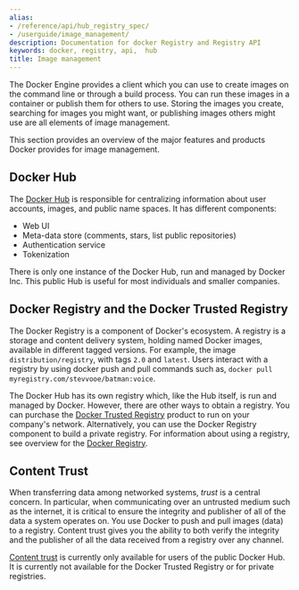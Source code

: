 ```yaml
---
alias:
- /reference/api/hub_registry_spec/
- /userguide/image_management/
description: Documentation for docker Registry and Registry API
keywords: docker, registry, api,  hub
title: Image management
---
```


The Docker Engine provides a client which you can use to create images on the command line or through a build process. You can run these images in a container or publish them for others to use. Storing the images you create, searching for images you might want, or publishing images others might use are all elements of image management.

This section provides an overview of the major features and products Docker provides for image management.


## Docker Hub

The [Docker Hub](/docker-hub/) is responsible for centralizing information about user accounts, images, and public name spaces. It has different components:

 - Web UI
 - Meta-data store (comments, stars, list public repositories)
 - Authentication service
 - Tokenization

There is only one instance of the Docker Hub, run and managed by Docker Inc. This public Hub is useful for most individuals and smaller companies.

## Docker Registry and the Docker Trusted Registry

The Docker Registry is a component of Docker's ecosystem. A registry is a
storage and content delivery system, holding named Docker images, available in
different tagged versions. For example, the image `distribution/registry`, with
tags `2.0` and `latest`. Users interact with a registry by using docker push and
pull commands such as, `docker pull myregistry.com/stevvooe/batman:voice`.

The Docker Hub has its own registry which, like the Hub itself, is run and managed by Docker. However, there are other ways to obtain a registry. You can purchase the [Docker Trusted Registry](/datacenter/dtr/2.1/guides/index.md) product to run on your company's network. Alternatively, you can use the Docker Registry component to build a private registry. For information about using a registry, see overview for the [Docker Registry](/registry).


## Content Trust

When transferring data among networked systems, *trust* is a central concern. In
particular, when communicating over an untrusted medium such as the internet, it
is critical to ensure the integrity and publisher of all of the data a system
operates on. You use Docker to push and pull images (data) to a registry.
Content trust gives you the ability to both verify the integrity and the
publisher of all the data received from a registry over any channel.

[Content trust](../../security/trust/index.md) is currently only available for users of the
public Docker Hub. It is currently not available for the Docker Trusted Registry
or for private registries.
